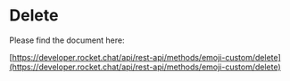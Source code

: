 # Delete

Please find the document here: 

[https://developer.rocket.chat/api/rest-api/methods/emoji-custom/delete](https://developer.rocket.chat/api/rest-api/methods/emoji-custom/delete)

